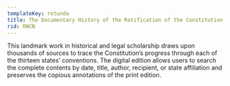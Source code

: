 ```yaml
---
templateKey: rotunda
title: The Documentary History of the Ratification of the Constitution
rid: RNCN
---
```

This landmark work in historical and legal scholarship draws upon thousands of sources to trace the Constitution’s progress through each of the thirteen states’ conventions. The digital edition allows users to search the complete contents by date, title, author, recipient, or state affiliation and preserves the copious annotations of the print edition.